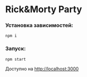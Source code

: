 # Rick&Morty Party

### Установка зависимостей:

`npm i`

### Запуск:

`npm start`

Доступно на [http://localhost:3000](http://localhost:3000)
